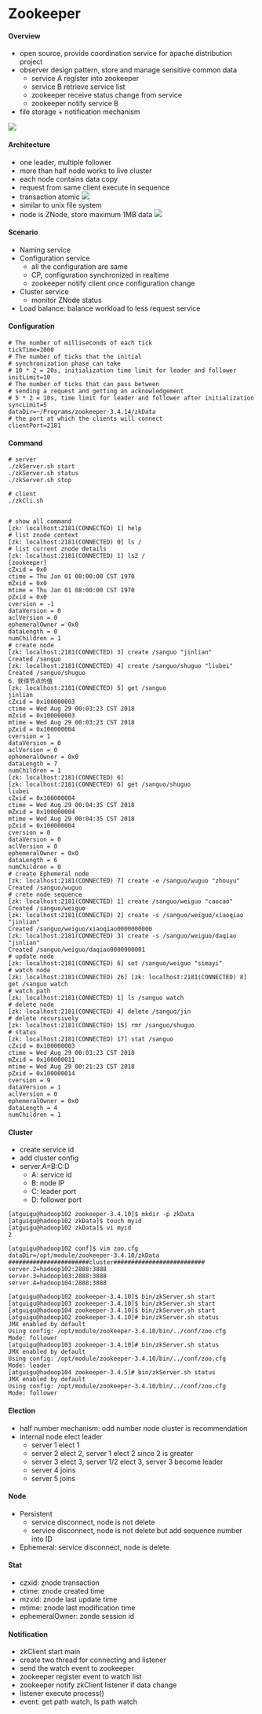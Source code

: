 # Zookeeper

#### Overview
- open source, provide coordination service for apache distribution project
- observer design pattern, store and manage sensitive common data
    + service A register into zookeeper
    + service B retrieve service list
    + zookeeper receive status change from service
    + zookeeper notify service B
- file storage + notification mechanism

![](images/xenonstack-zookeeper-architecture.png)

#### Architecture
- one leader, multiple follower
- more than half node works to live cluster
- each node contains data copy
- request from same client execute in sequence
- transaction atomic
![](images/Jietu20200501-085137.png)
- similar to unix file system
- node is ZNode, store maximum 1MB data
![](images/Jietu20200501-085436.png)

#### Scenario
- Naming service
- Configuration service
    + all the configuration are same
    + CP, configuration synchronized in realtime
    + zookeeper notify client once configuration change
- Cluster service
    + monitor ZNode status
- Load balance: balance workload to less request service
#### Configuration
```properties
# The number of milliseconds of each tick
tickTime=2000
# The number of ticks that the initial 
# synchronization phase can take
# 10 * 2 = 20s, initialization time limit for leader and follower
initLimit=10
# The number of ticks that can pass between 
# sending a request and getting an acknowledgement
# 5 * 2 = 10s, time limit for leader and follower after initialization
syncLimit=5
dataDir=~/Programs/zookeeper-3.4.14/zkData
# the port at which the clients will connect
clientPort=2181
```
#### Command
```shell script
# server
./zkServer.sh start
./zkServer.sh status
./zkServer.sh stop

# client
./zkCli.sh


# show all command
[zk: localhost:2181(CONNECTED) 1] help
# list znode context
[zk: localhost:2181(CONNECTED) 0] ls /
# list current znode details
[zk: localhost:2181(CONNECTED) 1] ls2 /
[zookeeper]
cZxid = 0x0
ctime = Thu Jan 01 08:00:00 CST 1970
mZxid = 0x0
mtime = Thu Jan 01 08:00:00 CST 1970
pZxid = 0x0
cversion = -1
dataVersion = 0
aclVersion = 0
ephemeralOwner = 0x0
dataLength = 0
numChildren = 1
# create node
[zk: localhost:2181(CONNECTED) 3] create /sanguo "jinlian"
Created /sanguo
[zk: localhost:2181(CONNECTED) 4] create /sanguo/shuguo "liubei"
Created /sanguo/shuguo
6．获得节点的值
[zk: localhost:2181(CONNECTED) 5] get /sanguo
jinlian
cZxid = 0x100000003
ctime = Wed Aug 29 00:03:23 CST 2018
mZxid = 0x100000003
mtime = Wed Aug 29 00:03:23 CST 2018
pZxid = 0x100000004
cversion = 1
dataVersion = 0
aclVersion = 0
ephemeralOwner = 0x0
dataLength = 7
numChildren = 1
[zk: localhost:2181(CONNECTED) 6]
[zk: localhost:2181(CONNECTED) 6] get /sanguo/shuguo
liubei
cZxid = 0x100000004
ctime = Wed Aug 29 00:04:35 CST 2018
mZxid = 0x100000004
mtime = Wed Aug 29 00:04:35 CST 2018
pZxid = 0x100000004
cversion = 0
dataVersion = 0
aclVersion = 0
ephemeralOwner = 0x0
dataLength = 6
numChildren = 0
# create Ephemeral node
[zk: localhost:2181(CONNECTED) 7] create -e /sanguo/wuguo "zhouyu"
Created /sanguo/wuguo
# crete node sequence
[zk: localhost:2181(CONNECTED) 1] create /sanguo/weiguo "caocao"
Created /sanguo/weiguo
[zk: localhost:2181(CONNECTED) 2] create -s /sanguo/weiguo/xiaoqiao "jinlian"
Created /sanguo/weiguo/xiaoqiao0000000000
[zk: localhost:2181(CONNECTED) 3] create -s /sanguo/weiguo/daqiao "jinlian"
Created /sanguo/weiguo/daqiao0000000001
# update node
[zk: localhost:2181(CONNECTED) 6] set /sanguo/weiguo "simayi"
# watch node
[zk: localhost:2181(CONNECTED) 26] [zk: localhost:2181(CONNECTED) 8] get /sanguo watch
# watch path
[zk: localhost:2181(CONNECTED) 1] ls /sanguo watch
# delete node
[zk: localhost:2181(CONNECTED) 4] delete /sanguo/jin
# delete recursively 
[zk: localhost:2181(CONNECTED) 15] rmr /sanguo/shuguo
# status
[zk: localhost:2181(CONNECTED) 17] stat /sanguo
cZxid = 0x100000003
ctime = Wed Aug 29 00:03:23 CST 2018
mZxid = 0x100000011
mtime = Wed Aug 29 00:21:23 CST 2018
pZxid = 0x100000014
cversion = 9
dataVersion = 1
aclVersion = 0
ephemeralOwner = 0x0
dataLength = 4
numChildren = 1
```
#### Cluster
- create service id
- add cluster config
- server.A=B:C:D
   + A: service id
   + B: node IP
   + C: leader port
   + D: follower port
```shell script
[atguigu@hadoop102 zookeeper-3.4.10]$ mkdir -p zkData
[atguigu@hadoop102 zkData]$ touch myid
[atguigu@hadoop102 zkData]$ vi myid
2

[atguigu@hadoop102 conf]$ vim zoo.cfg
dataDir=/opt/module/zookeeper-3.4.10/zkData
#######################cluster##########################
server.2=hadoop102:2888:3888
server.3=hadoop103:2888:3888
server.4=hadoop104:2888:3888

[atguigu@hadoop102 zookeeper-3.4.10]$ bin/zkServer.sh start
[atguigu@hadoop103 zookeeper-3.4.10]$ bin/zkServer.sh start
[atguigu@hadoop104 zookeeper-3.4.10]$ bin/zkServer.sh start
[atguigu@hadoop102 zookeeper-3.4.10]# bin/zkServer.sh status
JMX enabled by default
Using config: /opt/module/zookeeper-3.4.10/bin/../conf/zoo.cfg
Mode: follower
[atguigu@hadoop103 zookeeper-3.4.10]# bin/zkServer.sh status
JMX enabled by default
Using config: /opt/module/zookeeper-3.4.10/bin/../conf/zoo.cfg
Mode: leader
[atguigu@hadoop104 zookeeper-3.4.5]# bin/zkServer.sh status
JMX enabled by default
Using config: /opt/module/zookeeper-3.4.10/bin/../conf/zoo.cfg
Mode: follower
```
#### Election
- half number mechanism: odd number node cluster is recommendation
- internal node elect leader
    + server 1 elect 1
    + server 2 elect 2, server 1 elect 2 since 2 is greater
    + server 3 elect 3, server 1/2 elect 3, server 3 become leader
    + server 4 joins
    + server 5 joins
#### Node 
- Persistent
    + service disconnect, node is not delete
    + service disconnect, node is not delete but add sequence number into ID
- Ephemeral: service disconnect, node is delete
#### Stat
- czxid: znode transaction
- ctime: znode created time
- mzxid: znode last update time
- mtime: znode last modification time
- ephemeralOwner: zonde session id
#### Notification
- zkClient start main
- create two thread for connecting and listener
- send the watch event to zookeeper
- zookeeper register event to watch list
- zookeeper notify zkClient listener if data change
- listener execute process()
- event: get path watch, ls path watch

